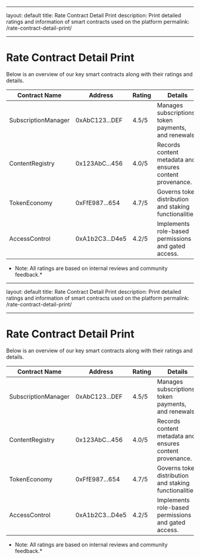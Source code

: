 - --
layout: default
title: Rate Contract Detail Print
description: Print detailed ratings and information of smart contracts used on the platform
permalink: /rate-contract-detail-print/
- --

# Rate Contract Detail Print

Below is an overview of our key smart contracts along with their ratings and details.

| Contract Name         | Address                                      | Rating | Details                                                   |
| --------------------- | -------------------------------------------- | ------ | --------------------------------------------------------- |
| SubscriptionManager   | 0xAbC123...DEF                               | 4.5/5  | Manages subscriptions, token payments, and renewals.     |
| ContentRegistry       | 0x123AbC...456                               | 4.0/5  | Records content metadata and ensures content provenance. |
| TokenEconomy          | 0xFfE987...654                               | 4.7/5  | Governs token distribution and staking functionalities.  |
| AccessControl         | 0xA1b2C3...D4e5                              | 4.2/5  | Implements role-based permissions and gated access.      |

* Note: All ratings are based on internal reviews and community feedback.*
- --
layout: default
title: Rate Contract Detail Print
description: Print detailed ratings and information of smart contracts used on the platform
permalink: /rate-contract-detail-print/
- --

# Rate Contract Detail Print

Below is an overview of our key smart contracts along with their ratings and details.

| Contract Name         | Address                                      | Rating | Details                                                   |
| --------------------- | -------------------------------------------- | ------ | --------------------------------------------------------- |
| SubscriptionManager   | 0xAbC123...DEF                               | 4.5/5  | Manages subscriptions, token payments, and renewals.     |
| ContentRegistry       | 0x123AbC...456                               | 4.0/5  | Records content metadata and ensures content provenance. |
| TokenEconomy          | 0xFfE987...654                               | 4.7/5  | Governs token distribution and staking functionalities.  |
| AccessControl         | 0xA1b2C3...D4e5                              | 4.2/5  | Implements role-based permissions and gated access.      |

* Note: All ratings are based on internal reviews and community feedback.*

